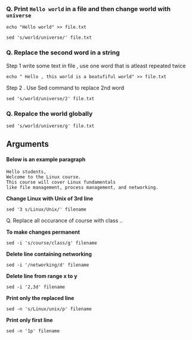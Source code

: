 
### Q. Print `Hello world` in a file and then change world with `universe` 
```
echo "Hello world" >> file.txt
```
```
sed 's/world/universe/' file.txt
```

### Q. Replace the second word in a string


Step 1 write some text in file , use one word that is atleast repeated twice 
```
echo " Hello , this world is a beatufiful world" >> file.txt
```

Step 2 . Use Sed command to replace 2nd word
```
sed 's/world/universe/2' file.txt
```

### Q. Repalce the world globally

```
sed 's/world/universe/g' file.txt
```

## Arguments 

#### Below is an example paragraph

```
Hello students,
Welcome to the Linux course.
This course will cover Linux fundamentals
like file management, process management, and networking.
```

**Change Linux with Unix of 3rd line** 

```
sed '3 s/Linux/Unix/' filename
```

Q. Replace all occurance of course with class .. 

**To make changes permanent**

```
sed -i 's/course/class/g' filename
```

**Delete line containing networking**

```
sed -i '/networking/d' filename
```

**Delete line from range x to y**

```
sed -i '2,3d' filename
```

**Print only the replaced line**

```
sed -n 's/Linux/unix/p' filename
```

**Print only first line**

```
sed -n '1p' filename
```

